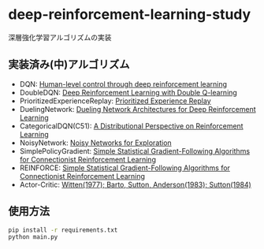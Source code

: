# deep-reinforcement-learning-study

深層強化学習アルゴリズムの実装

## 実装済み(中)アルゴリズム

- DQN: [Human-level control through deep reinforcement learning](https://www.nature.com/articles/nature14236.pdf)
- DoubleDQN: [Deep Reinforcement Learning with Double Q-learning](https://arxiv.org/abs/1509.06461)
- PrioritizedExperienceReplay: [Prioritized Experience Replay](https://arxiv.org/abs/1511.05952)
- DuelingNetwork: [Dueling Network Architectures for Deep Reinforcement Learning](https://arxiv.org/abs/1511.06581)
- CategoricalDQN(C51): [A Distributional Perspective on Reinforcement Learning](https://arxiv.org/abs/1707.06887)
- NoisyNetwork: [Noisy Networks for Exploration](https://arxiv.org/abs/1706.10295)
- SimplePolicyGradient: [Simple Statistical Gradient-Following Algorithms for Connectionist Reinforcement Learning](https://link.springer.com/article/10.1007/BF00992696)
- REINFORCE: [Simple Statistical Gradient-Following Algorithms for Connectionist Reinforcement Learning](https://link.springer.com/article/10.1007/BF00992696)
- Actor-Critic: [Witten(1977); Barto, Sutton, Anderson(1983); Sutton(1984)](https://web.stanford.edu/class/psych209/Readings/SuttonBartoIPRLBook2ndEd.pdf)

## 使用方法

```bash
pip install -r requirements.txt
python main.py
```
